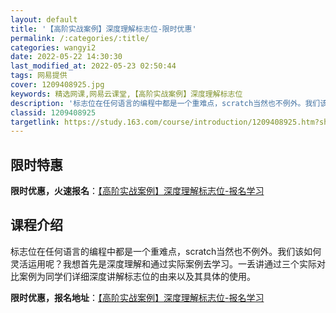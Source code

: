 ```yaml
---
layout: default
title: '【高阶实战案例】深度理解标志位-限时优惠'
permalink: /:categories/:title/
categories: wangyi2
date: 2022-05-22 14:30:30
last_modified_at: 2022-05-23 02:50:44
tags: 网易提供
cover: 1209408925.jpg
keywords: 精选网课,网易云课堂,【高阶实战案例】深度理解标志位
description: '标志位在任何语言的编程中都是一个重难点，scratch当然也不例外。我们该如何灵活运用呢？我想首先是深度理解和通过实际案'
classid: 1209408925
targetlink: https://study.163.com/course/introduction/1209408925.htm?share=1&shareId=1025206652&utm_campaign=share&utm_medium=iphoneShare&utm_source=&utm_u=1025206652
---
```


## 限时特惠

**限时优惠，火速报名**：[【高阶实战案例】深度理解标志位-报名学习](https://study.163.com/course/introduction/1209408925.htm?share=1&shareId=1025206652&utm_campaign=share&utm_medium=iphoneShare&utm_source=&utm_u=1025206652)

## 课程介绍

标志位在任何语言的编程中都是一个重难点，scratch当然也不例外。我们该如何灵活运用呢？我想首先是深度理解和通过实际案例去学习。一丢讲通过三个实际对比案例为同学们详细深度讲解标志位的由来以及其具体的使用。

**限时优惠，报名地址**：[【高阶实战案例】深度理解标志位-报名学习](https://study.163.com/course/introduction/1209408925.htm?share=1&shareId=1025206652&utm_campaign=share&utm_medium=iphoneShare&utm_source=&utm_u=1025206652)

